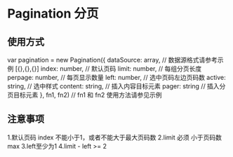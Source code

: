 # Pagination 分页

## 使用方式

  var pagination = new Pagination({
      dataSource: array, // 数据源格式请参考示例 [{},{},{}]
      index: number, // 默认页码
      limit: number, // 每组分页长度
      perpage: number, // 每页显示数量
      left: number, // 选中页码左边页码数
      active: string, // 选中样式
      content: string, // 插入内容目标元素
      pager: string // 插入分页目标元素
  }, fn1, fn2) // fn1 和 fn2 使用方法请参见示例
  
## 注意事项

  1.默认页码 index 不能小于1，或者不能大于最大页码数
  2.limit 必须 小于页码数 max
  3.left至少为1
  4.limit - left >= 2
